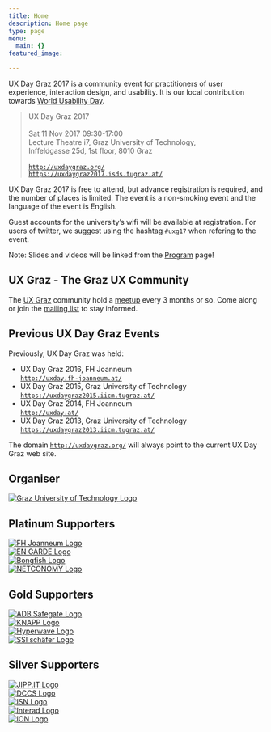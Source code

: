 ```yaml
---
title: Home
description: Home page
type: page
menu:
  main: {}
featured_image:

---
```


<p>
UX Day Graz 2017 is a community event for practitioners of user
experience, interaction design, and usability. It is our local
contribution towards <a href="http://worldusabilityday.org/">World
Usability Day</a>.
</p>

<blockquote>
UX Day Graz 2017<br/><br/>
Sat 11 Nov 2017 09:30-17:00<br/>
Lecture Theatre i7, Graz University of Technology,<br/>
Inffeldgasse 25d, 1st floor, 8010 Graz<br/><br/>
<a href="http://uxdaygraz.org/"><code>http://uxdaygraz.org/</code></a><br/>
<a href="https://uxdaygraz2017.isds.tugraz.at/"><code>https://uxdaygraz2017.isds.tugraz.at/</code></a>
</blockquote>

<p>
UX Day Graz 2017 is free to attend, but advance registration is
required, and the number of places is limited. The event is a
non-smoking event and the language of the event is English.
</p>

<p>
Guest accounts for the university’s wifi will be available at
registration. For users of twitter, we suggest using the hashtag
<code>#uxg17</code> when refering to the event.
</p>


<p class="important">
Note: Slides and videos will be linked from the
<a href="program/index.html">Program</a> page!
</p>



<h2>UX Graz - The Graz UX Community</h2>

<p>
The <a href="https://uxgraz.iicm.tugraz.at/">UX Graz</a> community
hold a <a href="https://uxgraz.iicm.tugraz.at/meetups">meetup</a>
every 3 months or so.  Come along or join
the <a href="https://uxgraz.iicm.tugraz.at/mailing-list">mailing
list</a> to stay informed.
</p>




<h2>Previous UX Day Graz Events</h2>

<p>
Previously, UX Day Graz was held:
</p>
<ul>
<li>UX Day Graz 2016, FH Joanneum<br/>
<a href="http://uxday.fh-joanneum.at/">
<code>http://uxday.fh-joanneum.at/</code></a>
</li>

<li>UX Day Graz 2015, Graz University of Technology<br/>
<a href="https://uxdaygraz2015.iicm.tugraz.at/">
<code>https://uxdaygraz2015.iicm.tugraz.at/</code></a>
</li>

<li>UX Day Graz 2014, FH Joanneum<br/>
<a href="http://uxday.at/">
<code>http://uxday.at/</code></a>
</li>

<li>UX Day Graz 2013, Graz University of Technology<br/>
<a href="https://uxdaygraz2013.iicm.tugraz.at/">
<code>https://uxdaygraz2013.iicm.tugraz.at/</code></a>
</li>
</ul>

<p>
The domain <a href="http://uxdaygraz.org/">
<code>http://uxdaygraz.org/</code></a> will always point to the
current UX Day Graz web site.
</p>



</div> <!-- info -->





<div id="supporters">

<div id="organisers-box">
<h2>Organiser</h2>
<div id="organisers">

<div class="main-org">
<a href="http://tugraz.at/" title="Graz University of Technology">
<img id="org-logo-tugraz" src="/logos/tugraz-logo.svg"
alt="Graz University of Technology Logo" class="org-logo"/></a>
</div>

</div> <!-- organisers -->
</div> <!-- organisers-box -->



<div id="platinum-supporters-box">
<h2>Platinum Supporters</h2>
<div id="platinum-supporters">

<div class="platinum-supp">
<a href="http://fh-joanneum.at/" title="FH Joanneum">
<img id="supp-logo-fhj" src="/logos/fhj-logo.svg"
alt="FH Joanneum Logo" class="platinum-supp-logo"/></a>
</div>

<div class="platinum-supp">
<a href="https://engarde.net/" title="EN GARDE">
<img id="supp-logo-engarde" src="/logos/engarde-logo.svg"
alt="EN GARDE Logo" class="platinum-supp-logo"/></a>
</div>

<div class="platinum-supp">
<a href="http://bongfish.com/" title="Bongfish">
<img id="supp-logo-bongfish" src="/logos/bongfish-logo.svg"
alt="Bongfish Logo" class="platinum-supp-logo"/></a>
</div>

<div class="platinum-supp">
<a href="https://netconomy.net/" title="NETCONOMY">
<img id="supp-logo-netconomy" src="/logos/netconomy-logo.svg"
alt="NETCONOMY Logo" class="platinum-supp-logo"/></a>
</div>

</div> <!-- platinum-supporters -->
</div> <!-- platinum-supporters-box -->




<div id="gold-supporters-box">
<h2>Gold Supporters</h2>

<div id="gold-supporters">

<div class="gold-supp">
<a href="http://adbsafegate.com/" title="ADB Safegate">
<img id="supp-logo-adbsafegate" src="/logos/adbsafegate-logo.svg"
alt="ADB Safegate Logo" class="gold-supp-logo"/></a>
</div>

<div class="gold-supp">
<a href="http://knapp.com/" title="KNAPP">
<img id="supp-logo-knapp" src="/logos/knapp-logo.svg"
alt="KNAPP Logo" class="gold-supp-logo"/></a>
</div>

<div class="gold-supp">
<a href="http://hyperwave.com/" title="Hyperwave">
<img id="supp-logo-hyperwave" src="/logos/hyperwave-logo.svg"
alt="Hyperwave Logo" class="gold-supp-logo"/></a>
</div>

<div class="gold-supp">
<a href="https://ssi-schaefer.com/" title="SSI SCHÄFER">
<img id="supp-logo-ssi" src="/logos/ssi-logo.svg"
alt="SSI schäfer Logo" class="gold-supp-logo"/></a>
</div>

</div>
</div>





<div id="silver-supporters-box">
<h2>Silver Supporters</h2>

<div id="silver-supporters">

<div class="silver-supp">
<a href="http://jipp.it/" title="JIPP.IT">
<img id="supp-logo-jipp" src="/logos/jipp-logo.svg"
alt="JIPP.IT Logo" class="silver-supp-logo"/></a>
</div>

<div class="silver-supp">
<a href="http://dccs.at/" title="DCCS">
<img id="supp-logo-dccs" src="/logos/dccs-logo.svg"
alt="DCCS Logo" class="silver-supp-logo"/></a>
</div>

<div class="silver-supp">
<a href="http://innovation.at/" title="innovation service network">
<img id="supp-logo-isn" src="/logos/isn-logo.svg"
alt="ISN Logo" class="silver-supp-logo"/></a>
</div>

<div class="silver-supp">
<a href="http://interad.at/" title="Interad">
<img id="supp-logo-interad" src="/logos/interad-logo.svg"
alt="Interad Logo" class="silver-supp-logo"/></a>
</div>

<div class="silver-supp">
<a href="https://iongroup.com/" title="ION">
<img id="supp-logo-ion" src="/logos/ion-logo.svg"
alt="ION Logo" class="silver-supp-logo"/></a>
</div>

</div>
</div>




</div> <!-- supporters -->

</div> <!-- container -->

      
</div> <!-- main -->

